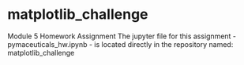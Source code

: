 # matplotlib_challenge
Module 5 Homework Assignment
The jupyter file for this assignment - pymaceuticals_hw.ipynb - is located directly in the repository named: matplotlib_challenge
